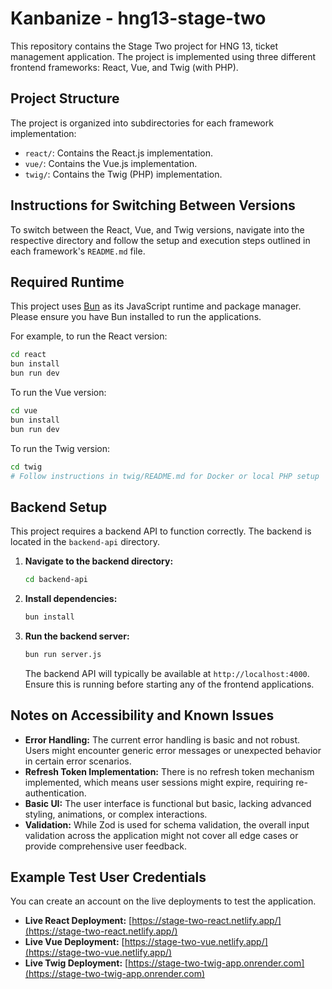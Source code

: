 # Kanbanize - hng13-stage-two

This repository contains the Stage Two project for HNG 13, ticket management application. The project is implemented using three different frontend frameworks: React, Vue, and Twig (with PHP).

## Project Structure

The project is organized into subdirectories for each framework implementation:

- `react/`: Contains the React.js implementation.
- `vue/`: Contains the Vue.js implementation.
- `twig/`: Contains the Twig (PHP) implementation.

## Instructions for Switching Between Versions

To switch between the React, Vue, and Twig versions, navigate into the respective directory and follow the setup and execution steps outlined in each framework's `README.md` file.

## Required Runtime

This project uses [Bun](https://bun.com) as its JavaScript runtime and package manager. Please ensure you have Bun installed to run the applications.

For example, to run the React version:

```bash
cd react
bun install
bun run dev
```

To run the Vue version:

```bash
cd vue
bun install
bun run dev
```

To run the Twig version:

```bash
cd twig
# Follow instructions in twig/README.md for Docker or local PHP setup
```

## Backend Setup

This project requires a backend API to function correctly. The backend is located in the `backend-api` directory.

1.  **Navigate to the backend directory:**
    ```bash
    cd backend-api
    ```
2.  **Install dependencies:**
    ```bash
    bun install
    ```
3.  **Run the backend server:**
    ```bash
    bun run server.js
    ```
    The backend API will typically be available at `http://localhost:4000`. Ensure this is running before starting any of the frontend applications.

## Notes on Accessibility and Known Issues

- **Error Handling:** The current error handling is basic and not robust. Users might encounter generic error messages or unexpected behavior in certain error scenarios.
- **Refresh Token Implementation:** There is no refresh token mechanism implemented, which means user sessions might expire, requiring re-authentication.
- **Basic UI:** The user interface is functional but basic, lacking advanced styling, animations, or complex interactions.
- **Validation:** While Zod is used for schema validation, the overall input validation across the application might not cover all edge cases or provide comprehensive user feedback.

## Example Test User Credentials

You can create an account on the live deployments to test the application.

- **Live React Deployment:** [https://stage-two-react.netlify.app/](https://stage-two-react.netlify.app/)
- **Live Vue Deployment:** [https://stage-two-vue.netlify.app/](https://stage-two-vue.netlify.app/)
- **Live Twig Deployment:** [https://stage-two-twig-app.onrender.com](https://stage-two-twig-app.onrender.com)
